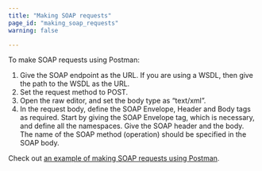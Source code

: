 ```yaml
---
title: "Making SOAP requests"
page_id: "making_soap_requests"
warning: false

---
```


To make SOAP requests using Postman:

1. Give the SOAP endpoint as the URL. If you are using a WSDL, then give the path to the WSDL as the URL.
2. Set the request method to POST.
3. Open the raw editor, and set the body type as “text/xml”.
4. In the request body, define the SOAP Envelope, Header and Body tags as required. Start by giving the SOAP Envelope tag, which is necessary, and define all the namespaces. Give the SOAP header and the body. The name of the SOAP method (operation) should be specified in the SOAP body.

Check out [an example of making SOAP requests using Postman](https://blog.postman.com/making-soap-requests-using-postman/).